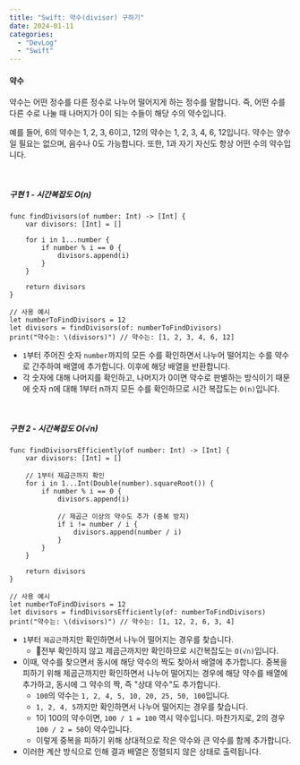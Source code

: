 ```yaml
---
title: "Swift: 약수(divisor) 구하기"
date: 2024-01-11
categories: 
  - "DevLog"
  - "Swift"
---
```


#### **약수**

약수는 어떤 정수를 다른 정수로 나누어 떨어지게 하는 정수를 말합니다. 즉, 어떤 수를 다른 수로 나눌 때 나머지가 0이 되는 수들이 해당 수의 약수입니다.

예를 들어, 6의 약수는 1, 2, 3, 6이고, 12의 약수는 1, 2, 3, 4, 6, 12입니다. 약수는 양수일 필요는 없으며, 음수나 0도 가능합니다. 또한, 1과 자기 자신도 항상 어떤 수의 약수입니다.

 

##### **구현 1 - 시간복잡도 O(n)**

```
func findDivisors(of number: Int) -> [Int] {
    var divisors: [Int] = []

    for i in 1...number {
        if number % i == 0 {
            divisors.append(i)
        }
    }

    return divisors
}

// 사용 예시
let numberToFindDivisors = 12
let divisors = findDivisors(of: numberToFindDivisors)
print("약수는: \(divisors)") // 약수는: [1, 2, 3, 4, 6, 12]
```

- `1`부터 주어진 숫자 `number`까지의 모든 수를 확인하면서 나누어 떨어지는 수를 약수로 간주하여 배열에 추가합니다. 이후에 해당 배열을 반환합니다.
- 각 숫자에 대해 나머지를 확인하고, 나머지가 0이면 약수로 판별하는 방식이기 때문에 숫자 n에 대해 1부터 n까지 모든 수를 확인하므로 시간 복잡도는 `O(n)`입니다.

 

##### **구현 2 - 시간복잡도 O(√n)**

```
func findDivisorsEfficiently(of number: Int) -> [Int] {
    var divisors: [Int] = []

    // 1부터 제곱근까지 확인
    for i in 1...Int(Double(number).squareRoot()) {
        if number % i == 0 {
            divisors.append(i)

            // 제곱근 이상의 약수도 추가 (중복 방지)
            if i != number / i {
                divisors.append(number / i)
            }
        }
    }

    return divisors
}

// 사용 예시
let numberToFindDivisors = 12
let divisors = findDivisorsEfficiently(of: numberToFindDivisors)
print("약수는: \(divisors)") // 약수는: [1, 12, 2, 6, 3, 4]
```

- `1`부터 `제곱근`까지만 확인하면서 나누어 떨어지는 경우를 찾습니다.
    - 전부 확인하지 않고 제곱근까지만 확인하므로 시간복잡도는 `O(√n)`입니다.
- 이때, 약수를 찾으면서 동시에 해당 약수의 짝도 찾아서 배열에 추가합니다. 중복을 피하기 위해 제곱근까지만 확인하면서 나누어 떨어지는 경우에 해당 약수를 배열에 추가하고, 동시에 그 약수의 짝, 즉 "상대 약수"도 추가합니다.
    - `100`의 약수는 `1, 2, 4, 5, 10, 20, 25, 50, 100`입니다.
    - `1, 2, 4, 5`까지만 확인하면서 나누어 떨어지는 경우를 찾습니다.
    - 1이 100의 약수이면, `100 / 1 = 100` 역시 약수입니다. 마찬가지로, 2의 경우 `100 / 2 = 50`이 약수입니다.
    - 이렇게 중복을 피하기 위해 상대적으로 작은 약수와 큰 약수를 함께 추가합니다.
- 이러한 계산 방식으로 인해 결과 배열은 정렬되지 않은 상태로 출력됩니다.
